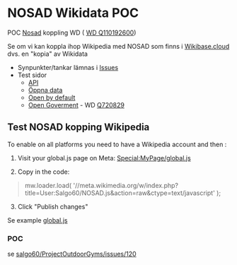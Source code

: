 # NOSAD Wikidata POC
POC [Nosad](https://nosad.se) koppling WD ( [WD Q110192600](https://www.wikidata.org/wiki/Q110192600))

Se om vi kan koppla ihop Wikipedia med NOSAD som finns i <a target=_blank href="https://sweopendata.wikibase.cloud/wiki/NOSAD">Wikibase.cloud</a> dvs. en "kopia" av Wikidata
* Synpunkter/tankar lämnas i <a href="https://github.com/salgo60/NOSAD/issues">Issues</a>
* Test sidor 
  *  [API](https://salgo60.github.io/NOSAD-POC-Wikidata/?q=Q165194)
  * [Öppna data](https://salgo60.github.io/NOSAD-POC-Wikidata/?q=Q309901)
  * [Open by default](https://salgo60.github.io/NOSAD-POC-Wikidata/?q=Q16584519)
  * [Open Goverment](https://salgo60.github.io/NOSAD-POC-Wikidata/?q=Q720829) -  WD [Q720829](https://www.wikidata.org/wiki/Q720829)
  
## Test NOSAD kopping Wikipedia

To enable on all platforms you need to have a Wikipedia account and then :

1. Visit your global.js page on Meta: [Special:MyPage/global.js](https://meta.wikimedia.org/wiki/Special:MyPage/global.js)

2. Copy in the code:

> mw.loader.load( '//meta.wikimedia.org/w/index.php?title=User:Salgo60/NOSAD.js&action=raw&ctype=text/javascript' );

3. Click "Publish changes"

Se example [global.js](https://meta.wikimedia.org/wiki/User:Salgo60/global.js)
### POC
se [salgo60/ProjectOutdoorGyms/issues/120](https://github.com/salgo60/ProjectOutdoorGyms/issues/120#issuecomment-1242183361)
